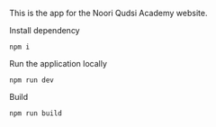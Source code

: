 This is the app for the Noori Qudsi Academy website.

Install dependency

```
npm i
```

Run the application locally
```
npm run dev
```
Build
```
npm run build
```
